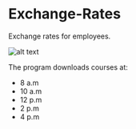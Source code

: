 # Exchange-Rates
Exchange rates for employees.

![alt text](https://mp-programs.pl/wp-content/uploads/2023/01/kursy-walut-kl.png)

The program downloads courses at:
- 8 a.m
- 10 a.m
- 12 p.m
- 2 p.m
- 4 p.m
